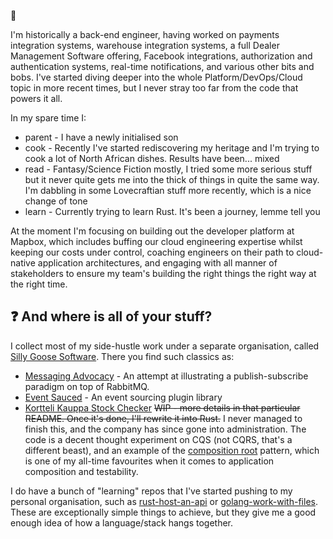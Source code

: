 👋

I'm historically a back-end engineer, having worked on payments integration systems, warehouse integration systems, a full Dealer Management Software offering, Facebook integrations, authorization and authentication systems, real-time notifications, and various other bits and bobs. I've started diving deeper into the whole Platform/DevOps/Cloud topic in more recent times, but I never stray too far from the code that powers it all.

In my spare time I:
- parent - I have a newly initialised son
- cook - Recently I've started rediscovering my heritage and I'm trying to cook a lot of North African dishes. Results have been... mixed
- read - Fantasy/Science Fiction mostly, I tried some more serious stuff but it never quite gets me into the thick of things in quite the same way. I'm dabbling in some Lovecraftian stuff more recently, which is a nice change of tone
- learn - Currently trying to learn Rust. It's been a journey, lemme tell you

At the moment I'm focusing on building out the developer platform at Mapbox, which includes buffing our cloud engineering expertise whilst keeping our costs under control, coaching engineers on their path to cloud-native application architectures, and engaging with all manner of stakeholders to ensure my team's building the right things the right way at the right time.

## ❓ And where is all of your stuff?

I collect most of my side-hustle work under a separate organisation, called [Silly Goose Software](https://github.com/Silly-Goose-Software/).
There you find such classics as:
- [Messaging Advocacy](https://github.com/Silly-Goose-Software/messaging-advocacy) - An attempt at illustrating a publish-subscribe paradigm on top of RabbitMQ.
- [Event Sauced](https://github.com/Silly-Goose-Software/event-sauced-ts) - An event sourcing plugin library
- [Kortteli Kauppa Stock Checker](https://github.com/Silly-Goose-Software/kortteli-kauppa-stock-checker) ~~WIP - more details in that particular README. Once it's done, I'll rewrite it into Rust.~~ I never managed to finish this, and the company has since gone into administration. The code is a decent thought experiment on CQS (not CQRS, that's a different beast), and an example of the [composition root](https://freecontent.manning.com/dependency-injection-in-net-2nd-edition-understanding-the-composition-root/) pattern, which is one of my all-time favourites when it comes to application composition and testability.

I do have a bunch of "learning" repos that I've started pushing to my personal organisation, such as [rust-host-an-api](https://github.com/YannickMeeus/rust-host-an-api) or [golang-work-with-files](https://github.com/YannickMeeus/golang-work-with-files). These are exceptionally simple things to achieve, but they give me a good enough idea of how a language/stack hangs together.
